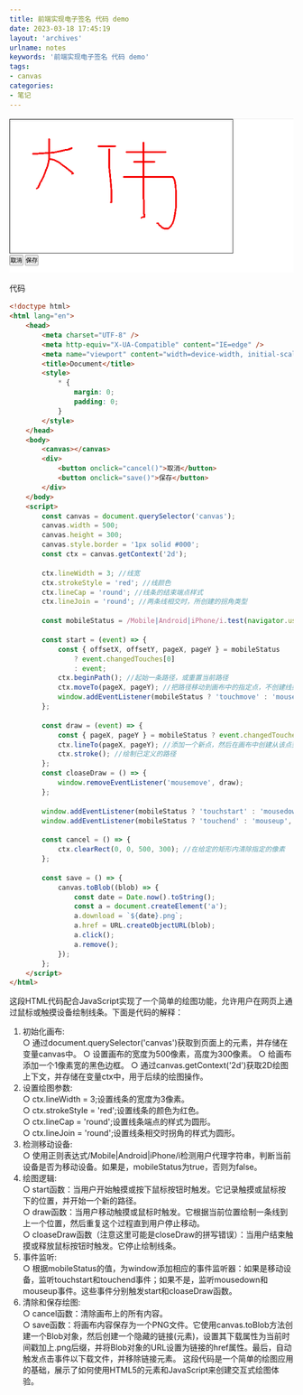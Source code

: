 ```yaml
---
title: 前端实现电子签名 代码 demo
date: 2023-03-18 17:45:19
layout: 'archives'
urlname: notes
keywords: '前端实现电子签名 代码 demo'
tags: 
- canvas
categories: 
- 笔记
---
```


![](no-040/1.png)

代码

```html
<!doctype html>
<html lang="en">
    <head>
        <meta charset="UTF-8" />
        <meta http-equiv="X-UA-Compatible" content="IE=edge" />
        <meta name="viewport" content="width=device-width, initial-scale=1.0" />
        <title>Document</title>
        <style>
            * {
                margin: 0;
                padding: 0;
            }
        </style>
    </head>
    <body>
        <canvas></canvas>
        <div>
            <button onclick="cancel()">取消</button>
            <button onclick="save()">保存</button>
        </div>
    </body>
    <script>
        const canvas = document.querySelector('canvas');
        canvas.width = 500;
        canvas.height = 300;
        canvas.style.border = '1px solid #000';
        const ctx = canvas.getContext('2d');

        ctx.lineWidth = 3; //线宽
        ctx.strokeStyle = 'red'; //线颜色
        ctx.lineCap = 'round'; //线条的结束端点样式
        ctx.lineJoin = 'round'; //两条线相交时，所创建的拐角类型

        const mobileStatus = /Mobile|Android|iPhone/i.test(navigator.userAgent);

        const start = (event) => {
            const { offsetX, offsetY, pageX, pageY } = mobileStatus
                ? event.changedTouches[0]
                : event;
            ctx.beginPath(); //起始一条路径，或重置当前路径
            ctx.moveTo(pageX, pageY); //把路径移动到画布中的指定点，不创建线条
            window.addEventListener(mobileStatus ? 'touchmove' : 'mousemove', draw);
        };

        const draw = (event) => {
            const { pageX, pageY } = mobileStatus ? event.changedTouches[0] : event;
            ctx.lineTo(pageX, pageY); //添加一个新点，然后在画布中创建从该点到最后指定点的线条
            ctx.stroke(); //绘制已定义的路径
        };
        const cloaseDraw = () => {
            window.removeEventListener('mousemove', draw);
        };

        window.addEventListener(mobileStatus ? 'touchstart' : 'mousedown', start);
        window.addEventListener(mobileStatus ? 'touchend' : 'mouseup', cloaseDraw);

        const cancel = () => {
            ctx.clearRect(0, 0, 500, 300); //在给定的矩形内清除指定的像素
        };

        const save = () => {
            canvas.toBlob((blob) => {
                const date = Date.now().toString();
                const a = document.createElement('a');
                a.download = `${date}.png`;
                a.href = URL.createObjectURL(blob);
                a.click();
                a.remove();
            });
        };
    </script>
</html>

```

这段HTML代码配合JavaScript实现了一个简单的绘图功能，允许用户在网页上通过鼠标或触摸设备绘制线条。下面是代码的解释：

1. 初始化画布:  
  ○ 通过document.querySelector('canvas')获取到页面上的元素，并存储在变量canvas中。   ○ 设置画布的宽度为500像素，高度为300像素。   ○ 给画布添加一个1像素宽的黑色边框。   ○ 通过canvas.getContext('2d')获取2D绘图上下文，并存储在变量ctx中，用于后续的绘图操作。
2. 设置绘图参数:  
  ○ ctx.lineWidth = 3;设置线条的宽度为3像素。  
  ○ ctx.strokeStyle = 'red';设置线条的颜色为红色。  
  ○ ctx.lineCap = 'round';设置线条端点的样式为圆形。  
  ○ ctx.lineJoin = 'round';设置线条相交时拐角的样式为圆形。
3. 检测移动设备:  
  ○ 使用正则表达式/Mobile|Android|iPhone/i检测用户代理字符串，判断当前设备是否为移动设备。如果是，mobileStatus为true，否则为false。
4. 绘图逻辑:  
  ○ start函数：当用户开始触摸或按下鼠标按钮时触发。它记录触摸或鼠标按下的位置，并开始一个新的路径。  
  ○ draw函数：当用户移动触摸或鼠标时触发。它根据当前位置绘制一条线到上一个位置，然后重复这个过程直到用户停止移动。  
  ○ cloaseDraw函数（注意这里可能是closeDraw的拼写错误）：当用户结束触摸或释放鼠标按钮时触发。它停止绘制线条。
5. 事件监听:  
  ○ 根据mobileStatus的值，为window添加相应的事件监听器：如果是移动设备，监听touchstart和touchend事件；如果不是，监听mousedown和mouseup事件。这些事件分别触发start和cloaseDraw函数。
6. 清除和保存绘图:  
  ○ cancel函数：清除画布上的所有内容。  
  ○ save函数：将画布内容保存为一个PNG文件。它使用canvas.toBlob方法创建一个Blob对象，然后创建一个隐藏的链接(元素)，设置其下载属性为当前时间戳加上.png后缀，并将Blob对象的URL设置为链接的href属性。最后，自动触发点击事件以下载文件，并移除链接元素。 这段代码是一个简单的绘图应用的基础，展示了如何使用HTML5的元素和JavaScript来创建交互式绘图体验。

